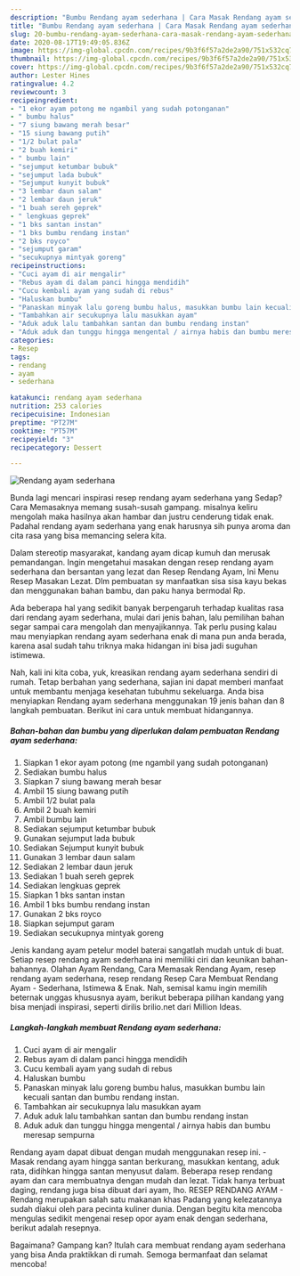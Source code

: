 ```yaml
---
description: "Bumbu Rendang ayam sederhana | Cara Masak Rendang ayam sederhana Yang Bisa Manjain Lidah"
title: "Bumbu Rendang ayam sederhana | Cara Masak Rendang ayam sederhana Yang Bisa Manjain Lidah"
slug: 20-bumbu-rendang-ayam-sederhana-cara-masak-rendang-ayam-sederhana-yang-bisa-manjain-lidah
date: 2020-08-17T19:49:05.836Z
image: https://img-global.cpcdn.com/recipes/9b3f6f57a2de2a90/751x532cq70/rendang-ayam-sederhana-foto-resep-utama.jpg
thumbnail: https://img-global.cpcdn.com/recipes/9b3f6f57a2de2a90/751x532cq70/rendang-ayam-sederhana-foto-resep-utama.jpg
cover: https://img-global.cpcdn.com/recipes/9b3f6f57a2de2a90/751x532cq70/rendang-ayam-sederhana-foto-resep-utama.jpg
author: Lester Hines
ratingvalue: 4.2
reviewcount: 3
recipeingredient:
- "1 ekor ayam potong me ngambil yang sudah potonganan"
- " bumbu halus"
- "7 siung bawang merah besar"
- "15 siung bawang putih"
- "1/2 bulat pala"
- "2 buah kemiri"
- " bumbu lain"
- "sejumput ketumbar bubuk"
- "sejumput lada bubuk"
- "Sejumput kunyit bubuk"
- "3 lembar daun salam"
- "2 lembar daun jeruk"
- "1 buah sereh geprek"
- " lengkuas geprek"
- "1 bks santan instan"
- "1 bks bumbu rendang instan"
- "2 bks royco"
- "sejumput garam"
- "secukupnya mintyak goreng"
recipeinstructions:
- "Cuci ayam di air mengalir"
- "Rebus ayam di dalam panci hingga mendidih"
- "Cucu kembali ayam yang sudah di rebus"
- "Haluskan bumbu"
- "Panaskan minyak lalu goreng bumbu halus, masukkan bumbu lain kecuali santan dan bumbu rendang instan."
- "Tambahkan air secukupnya lalu masukkan ayam"
- "Aduk aduk lalu tambahkan santan dan bumbu rendang instan"
- "Aduk aduk dan tunggu hingga mengental / airnya habis dan bumbu meresap sempurna"
categories:
- Resep
tags:
- rendang
- ayam
- sederhana

katakunci: rendang ayam sederhana 
nutrition: 253 calories
recipecuisine: Indonesian
preptime: "PT27M"
cooktime: "PT57M"
recipeyield: "3"
recipecategory: Dessert

---
```



![Rendang ayam sederhana](https://img-global.cpcdn.com/recipes/9b3f6f57a2de2a90/751x532cq70/rendang-ayam-sederhana-foto-resep-utama.jpg)

Bunda lagi mencari inspirasi resep rendang ayam sederhana yang Sedap? Cara Memasaknya memang susah-susah gampang. misalnya keliru mengolah maka hasilnya akan hambar dan justru cenderung tidak enak. Padahal rendang ayam sederhana yang enak harusnya sih punya aroma dan cita rasa yang bisa memancing selera kita.

Dalam stereotip masyarakat, kandang ayam dicap kumuh dan merusak pemandangan. Ingin mengetahui masakan dengan resep rendang ayam sederhana dan bersantan yang lezat dan Resep Rendang Ayam, Ini Menu Resep Masakan Lezat. Dlm pembuatan sy manfaatkan sisa sisa kayu bekas dan menggunakan bahan bambu, dan paku hanya bermodal Rp.

Ada beberapa hal yang sedikit banyak berpengaruh terhadap kualitas rasa dari rendang ayam sederhana, mulai dari jenis bahan, lalu pemilihan bahan segar sampai cara mengolah dan menyajikannya. Tak perlu pusing kalau mau menyiapkan rendang ayam sederhana enak di mana pun anda berada, karena asal sudah tahu triknya maka hidangan ini bisa jadi suguhan istimewa.


Nah, kali ini kita coba, yuk, kreasikan rendang ayam sederhana sendiri di rumah. Tetap berbahan yang sederhana, sajian ini dapat memberi manfaat untuk membantu menjaga kesehatan tubuhmu sekeluarga. Anda bisa menyiapkan Rendang ayam sederhana menggunakan 19 jenis bahan dan 8 langkah pembuatan. Berikut ini cara untuk membuat hidangannya.

<!--inarticleads1-->

##### Bahan-bahan dan bumbu yang diperlukan dalam pembuatan Rendang ayam sederhana:

1. Siapkan 1 ekor ayam potong (me ngambil yang sudah potonganan)
1. Sediakan  bumbu halus
1. Siapkan 7 siung bawang merah besar
1. Ambil 15 siung bawang putih
1. Ambil 1/2 bulat pala
1. Ambil 2 buah kemiri
1. Ambil  bumbu lain
1. Sediakan sejumput ketumbar bubuk
1. Gunakan sejumput lada bubuk
1. Sediakan Sejumput kunyit bubuk
1. Gunakan 3 lembar daun salam
1. Sediakan 2 lembar daun jeruk
1. Sediakan 1 buah sereh geprek
1. Sediakan  lengkuas geprek
1. Siapkan 1 bks santan instan
1. Ambil 1 bks bumbu rendang instan
1. Gunakan 2 bks royco
1. Siapkan sejumput garam
1. Sediakan secukupnya mintyak goreng


Jenis kandang ayam petelur model baterai sangatlah mudah untuk di buat. Setiap resep rendang ayam sederhana ini memiliki ciri dan keunikan bahan-bahannya. Olahan Ayam Rendang, Cara Memasak Rendang Ayam, resep rendang ayam sederhana, resep rendang Resep Cara Membuat Rendang Ayam - Sederhana, Istimewa &amp; Enak. Nah, semisal kamu ingin memilih beternak unggas khususnya ayam, berikut beberapa pilihan kandang yang bisa menjadi inspirasi, seperti dirilis brilio.net dari Million Ideas. 

<!--inarticleads2-->

##### Langkah-langkah membuat Rendang ayam sederhana:

1. Cuci ayam di air mengalir
1. Rebus ayam di dalam panci hingga mendidih
1. Cucu kembali ayam yang sudah di rebus
1. Haluskan bumbu
1. Panaskan minyak lalu goreng bumbu halus, masukkan bumbu lain kecuali santan dan bumbu rendang instan.
1. Tambahkan air secukupnya lalu masukkan ayam
1. Aduk aduk lalu tambahkan santan dan bumbu rendang instan
1. Aduk aduk dan tunggu hingga mengental / airnya habis dan bumbu meresap sempurna


Rendang ayam dapat dibuat dengan mudah menggunakan resep ini. - Masak rendang ayam hingga santan berkurang, masukkan kentang, aduk rata, didihkan hingga santan menyusut dalam. Beberapa resep rendang ayam dan cara membuatnya dengan mudah dan lezat. Tidak hanya terbuat daging, rendang juga bisa dibuat dari ayam, lho. RESEP RENDANG AYAM - Rendang merupakan salah satu makanan khas Padang yang kelezatannya sudah diakui oleh para pecinta kuliner dunia. Dengan begitu kita mencoba mengulas sedikit mengenai resep opor ayam enak dengan sederhana, berikut adalah resepnya. 

Bagaimana? Gampang kan? Itulah cara membuat rendang ayam sederhana yang bisa Anda praktikkan di rumah. Semoga bermanfaat dan selamat mencoba!
